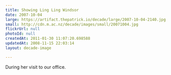 ```yaml
---
title: Showing Ling Ling Windsor
date: 2007-10-04
large: https://artifact.thepatrick.io/decade/large/2007-10-04-2140.jpg
small: http://cdn.m.ac.nz/decade/images/small/20071004.jpg
flickrUrl: null
photoId: null
createdAt: 2011-01-30 11:07:20.698588
updatedAt: 2008-11-15 22:03:14
layout: decade-image

---
```

During her visit to our office.
